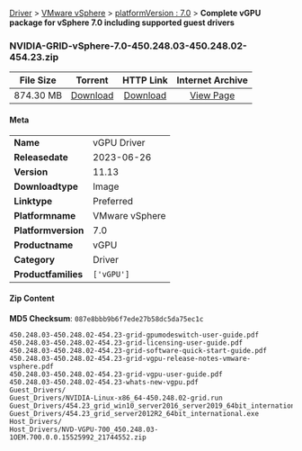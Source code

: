 
[Driver](/README.md)  >  [VMware vSphere](/index/Driver/VMware_vSphere.md)  >  [platformVersion : 7.0](/index/Driver/VMware_vSphere/7.0.md)  >  **Complete vGPU package for vSphere 7.0 including supported guest drivers**


### NVIDIA-GRID-vSphere-7.0-450.248.03-450.248.02-454.23.zip

| **File Size** | **Torrent**  | **HTTP Link** | **Internet Archive** |
|:-------------:|:------------:|:-------------:|:--------------------:|
| 874.30 MB |  [Download](https://archive.org/download/nvgpu_NVIDIA-GRID-vSphere-7.0-450.248.03-450.248.02-454.23.zip/nvgpu_NVIDIA-GRID-vSphere-7.0-450.248.03-450.248.02-454.23.zip_archive.torrent)       | [Download](https://archive.org/compress/nvgpu_NVIDIA-GRID-vSphere-7.0-450.248.03-450.248.02-454.23.zip) | [View Page](https://archive.org/details/nvgpu_NVIDIA-GRID-vSphere-7.0-450.248.03-450.248.02-454.23.zip)       |

#### Meta

<table>
<tr><td><strong>Name</strong></td><td>vGPU Driver</td></tr>
<tr><td><strong>Releasedate</strong></td><td>2023-06-26</td></tr>
<tr><td><strong>Version</strong></td><td>11.13</td></tr>
<tr><td><strong>Downloadtype</strong></td><td>Image</td></tr>
<tr><td><strong>Linktype</strong></td><td>Preferred</td></tr>
<tr><td><strong>Platformname</strong></td><td>VMware vSphere</td></tr>
<tr><td><strong>Platformversion</strong></td><td>7.0</td></tr>
<tr><td><strong>Productname</strong></td><td>vGPU</td></tr>
<tr><td><strong>Category</strong></td><td>Driver</td></tr>
<tr><td><strong>Productfamilies</strong></td><td><code>['vGPU']</code></td></tr>
</table>

#### Zip Content

**MD5 Checksum**: `087e8bbb9b6f7ede27b58dc5da75ec1c`

```text
450.248.03-450.248.02-454.23-grid-gpumodeswitch-user-guide.pdf
450.248.03-450.248.02-454.23-grid-licensing-user-guide.pdf
450.248.03-450.248.02-454.23-grid-software-quick-start-guide.pdf
450.248.03-450.248.02-454.23-grid-vgpu-release-notes-vmware-vsphere.pdf
450.248.03-450.248.02-454.23-grid-vgpu-user-guide.pdf
450.248.03-450.248.02-454.23-whats-new-vgpu.pdf
Guest_Drivers/
Guest_Drivers/NVIDIA-Linux-x86_64-450.248.02-grid.run
Guest_Drivers/454.23_grid_win10_server2016_server2019_64bit_international.exe
Guest_Drivers/454.23_grid_server2012R2_64bit_international.exe
Host_Drivers/
Host_Drivers/NVD-VGPU-700_450.248.03-1OEM.700.0.0.15525992_21744552.zip
```
